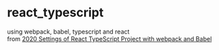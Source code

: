 # react_typescript
using webpack, babel, typescript and react  
from [2020 Settings of React TypeScript Project with webpack and Babel](https://medium.com/swlh/2020-settings-of-react-typescript-project-with-webpack-and-babel-403c92feaa06)